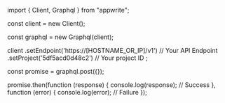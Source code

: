 import { Client, Graphql } from "appwrite";

const client = new Client();

const graphql = new Graphql(client);

client
    .setEndpoint('https://[HOSTNAME_OR_IP]/v1') // Your API Endpoint
    .setProject('5df5acd0d48c2') // Your project ID
;

const promise = graphql.post({});

promise.then(function (response) {
    console.log(response); // Success
}, function (error) {
    console.log(error); // Failure
});